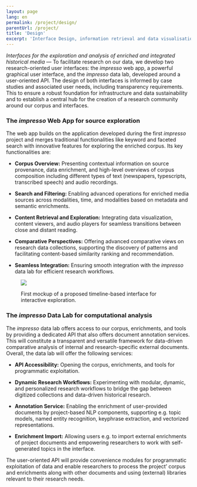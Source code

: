 ```yaml
---
layout: page
lang: en
permalink: /project/design/
parentUrl: /project/
title: 'Design'
excerpt: 'Interface Design, information retrieval and data visualisation.'
---
```


*Interfaces for the exploration and analysis of enriched and integrated historical media* &mdash; To facilitate research on our data, we develop two research-oriented user interfaces: the *impresso* web app, a powerful graphical user interface, and the *impresso* data lab, developed around a user-oriented API. The design of both interfaces is informed by case studies and associated user needs, including transparency requirements. This to ensure a robust foundation for infrastructure and data sustainability and to establish a central hub for the creation of a research community around our corpus and interfaces.

### The *impresso* Web App for source exploration

The web app builds on the application developed during the first *impresso* project and merges traditional functionalities like keyword and faceted search with innovative features for exploring the enriched corpus. Its key functionalities are:

- **Corpus Overview:** Presenting contextual information on source provenance, data enrichment, and high-level overviews of corpus composition including different types of text (newspapers, typescripts, transcribed speech) and audio recordings.

- **Search and Filtering:** Enabling advanced operations for enriched media sources across modalities, time, and modalities based on metadata and semantic enrichments.

- **Content Retrieval and Exploration:** Integrating data visualization, content viewers, and audio players for seamless transitions between close and distant reading.

- **Comparative Perspectives:** Offering advanced comparative views on research data collections, supporting the discovery of patterns and facilitating content-based similarity ranking and recommendation.

- **Seamless Integration:** Ensuring smooth integration with the *impresso* data lab for efficient research workflows.

<figure class='respect-margin'>
      <img class='cover' src='{{ site.url }}/assets/images/doppio-timeline.png'>
      <figcaption class="wrapper">
          <p>First mockup of a proposed timeline-based interface for interactive exploration.</p>
      </figcaption>
    </figure>

### The *impresso* Data Lab for computational analysis

The *impresso* data lab offers access to our corpus, enrichments, and tools by providing a dedicated API that also offers document annotation services. This will constitute a transparent and versatile framework for data-driven comparative analysis of internal and research-specific external documents. Overall, the data lab will offer the following services:

- **API Accessibility:** Opening the corpus, enrichments, and tools for programmatic exploitation.

- **Dynamic Research Workflows:** Experimenting with modular, dynamic, and personalized research workflows to bridge the gap between digitized collections and data-driven historical research.

- **Annotation Service:** Enabling the enrichment of user-provided documents by project-based NLP components, supporting e.g. topic models, named entity recognition, keyphrase extraction, and vectorized representations.

- **Enrichment Import:** Allowing users e.g. to import external enrichments of project documents and empowering researchers to work with self-generated topics in the interface.

The user-oriented API will provide convenience modules for programmatic exploitation of data and enable researchers to process the project’ corpus and enrichments along with other documents and using (external) libraries relevant to their research needs.

